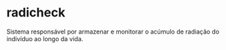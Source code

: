 # radicheck
Sistema responsável por armazenar e monitorar o acúmulo de radiação do indivíduo ao longo da vida.
